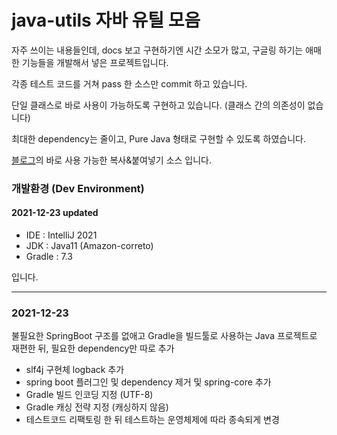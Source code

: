 # java-utils 자바 유틸 모음
자주 쓰이는 내용들인데, docs 보고 구현하기엔 시간 소모가 많고, 
구글링 하기는 애매한 기능들을 개발해서 넣은 프로젝트입니다.

각종 테스트 코드를 거쳐 pass 한 소스만 commit 하고 있습니다.

단일 클래스로 바로 사용이 가능하도록 구현하고 있습니다. (클래스 간의 의존성이 없습니다)

최대한 dependency는 줄이고, Pure Java 형태로 구현할 수 있도록 하였습니다.


[블로그](https://sunghs.tistory.com/category/Copy%26Paste)의 바로 사용 가능한 복사&붙여넣기 소스 입니다.

### 개발환경 (Dev Environment)
#### 2021-12-23 updated
- IDE : IntelliJ 2021
- JDK : Java11 (Amazon-correto)
- Gradle : 7.3

입니다.


---
### 2021-12-23
불필요한 SpringBoot 구조를 없애고 Gradle을 빌드툴로 사용하는 Java 프로젝트로 재편한 뒤, 필요한 dependency만 따로 추가
- slf4j 구현체 logback 추가
- spring boot 플러그인 및 dependency 제거 및 spring-core 추가
- Gradle 빌드 인코딩 지정 (UTF-8)
- Gradle 캐싱 전략 지정 (캐싱하지 않음)
- 테스트코드 리팩토링 한 뒤 테스트하는 운영체제에 따라 종속되게 변경